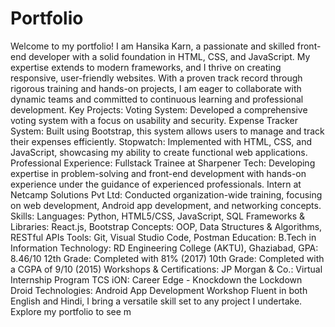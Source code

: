 # Portfolio
 Welcome to my portfolio! I am Hansika Karn, a passionate and skilled front-end developer with a solid foundation in HTML, CSS, and JavaScript. My expertise extends to modern frameworks, and I thrive on creating responsive, user-friendly websites. With a proven track record through rigorous training and hands-on projects, I am eager to collaborate with dynamic teams and committed to continuous learning and professional development.  Key Projects: Voting System: Developed a comprehensive voting system with a focus on usability and security. Expense Tracker System: Built using Bootstrap, this system allows users to manage and track their expenses efficiently. Stopwatch: Implemented with HTML, CSS, and JavaScript, showcasing my ability to create functional web applications. Professional Experience: Fullstack Trainee at Sharpener Tech: Developing expertise in problem-solving and front-end development with hands-on experience under the guidance of experienced professionals. Intern at Netcamp Solutions Pvt Ltd: Conducted organization-wide training, focusing on web development, Android app development, and networking concepts. Skills: Languages: Python, HTML5/CSS, JavaScript, SQL Frameworks & Libraries: React.js, Bootstrap Concepts: OOP, Data Structures & Algorithms, RESTful APIs Tools: Git, Visual Studio Code, Postman Education: B.Tech in Information Technology: RD Engineering College (AKTU), Ghaziabad, GPA: 8.46/10 12th Grade: Completed with 81% (2017) 10th Grade: Completed with a CGPA of 9/10 (2015) Workshops & Certifications: JP Morgan & Co.: Virtual Internship Program TCS iON: Career Edge - Knockdown the Lockdown Droid Technologies: Android App Development Workshop Fluent in both English and Hindi, I bring a versatile skill set to any project I undertake. Explore my portfolio to see m
